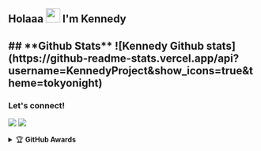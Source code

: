 ## Holaaa <img src="https://github.com/TheDudeThatCode/TheDudeThatCode/blob/master/Assets/Hi.gif" width="29px"> I'm Kennedy
<h2 **__I'm noob and bad to learning something's :v__** h2>
##   **Github Stats**
![Kennedy Github stats](https://github-readme-stats.vercel.app/api?username=KennedyProject&show_icons=true&theme=tokyonight)

### Let's connect!
<p>
    <a href="https://t.me/xgothboi" target="blank"><img src="https://img.shields.io/badge/@xgothboi-30302f?style=flat&logo=telegram" /></a>
    <a href="https://instagram.com/acxken._" target="blank"><img src="https://img.shields.io/badge/@acxken._-30302f?style=flat&logo=instagram" /></a>
</p>
<details>
    <summary>&#127942 <b>GitHub Awards</b></summary><br/>

![Github Trophy](https://github-profile-trophy.vercel.app/?username=KennedyProject)

</details
